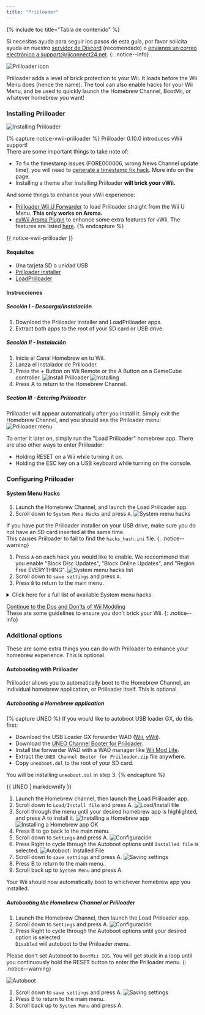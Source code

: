 ```yaml
---
title: "Priiloader"
---
```


{% include toc title="Tabla de contenido" %}

Si necesitas ayuda para seguir los pasos de esta guía, por favor solicita ayuda en nuestro [servidor de Discord](https://discord.gg/rc24) (recomendado) o [envíanos un correo electrónico a support@riiconnect24.net](mailto:support@riiconnect24.net).
{: .notice--info}

![Priiloader icon](/images/Priiloader/icon.png)

Priiloader adds a level of brick protection to your Wii. It loads before the Wii Menu does (hence the name). The tool can also enable hacks for your Wii Menu, and be used to quickly launch the Homebrew Channel, BootMii, or whatever homebrew you want!

### Installing Priiloader

![Installing Priiloader](/images/Priiloader/priiloader.jpg)

{% capture notice-vwii-priiloader %}
Priiloader 0.10.0 introduces vWii support! <br> There are some important things to take note of:
- To fix the timestamp issues (FORE000006, wrong News Channel update time), you will need to [generate a timestamp fix hack](https://garyodernichts.github.io/priiloader-patch-gen/). More info on the page.
- Installing a theme after installing Priiloader **will brick your vWii.**

And some things to enhance your vWii experience:
- [Priiloader Wii U Forwarder](https://github.com/DacoTaco/priiloader/releases/download/0.10.0-RC3/PriiloaderWiiUForwarder.wuhb) to load Priiloader straight from the Wii U Menu. **This only works on Aroma.**
- [evWii Aroma Plugin](https://github.com/GaryOderNichts/evwii/releases) to enhance some extra features for vWii. The features are listed [here](https://github.com/GaryOderNichts/evwii#features).
{% endcapture %}

<div class="notice--success" markdown="1">

{{ notice-vwii-priiloader }}
</div>

#### Requisitos

- Una tarjeta SD o unidad USB
- [Priiloader installer](https://hbb1.oscwii.org/hbb/priiloader/priiloader.zip)
- [LoadPriiloader](https://hbb1.oscwii.org/hbb/LoadPriiloader/LoadPriiloader.zip)

#### Instrucciones

##### Sección I - Descarga/instalación

1. Download the Priiloader installer and LoadPriiloader apps.
1. Extract both apps to the root of your SD card or USB drive.

##### Sección II - Instalación

1. Inicia el Canal Homebrew en tu Wii.
1. Lanza el instalador de Priiloader.
1. Press the + Button on Wii Remote or the A Button on a GameCube controller. ![Install Priiloader](/images/Priiloader/installer.png) ![Installing](/images/Priiloader/installing.png)
1. Press A to return to the Homebrew Channel.

##### Section III - Entering Priiloader

Priiloader will appear automatically after you install it. Simply exit the Homebrew Channel, and you should see the Priiloader menu: ![Priiloader menu](/images/Priiloader/menu.png)

To enter it later on, simply run the "Load Priiloader" homebrew app. There are also other ways to enter Priiloader:
- Holding RESET on a Wii while turning it on.
- Holding the ESC key on a USB keyboard while turning on the console.

### Configuring Priiloader

#### System Menu Hacks

1. Launch the Homebrew Channel, and launch the Load Priiloader app.
1. Scroll down to `System Menu Hacks` and press `A`. ![System menu hacks](/images/Priiloader/menu_hacks.png)

If you have put the Priiloader installer on your USB drive, make sure you do not have an SD card inserted at the same time. <br> This causes Priiloader to fail to find the `hacks_hash.ini` file.
{: .notice--warning}

1. Press `A` on each hack you would like to enable. We reccommend that you enable "Block Disc Updates", "Block Online Updates", and "Region Free EVERYTHING". ![System menu hacks list](/images/Priiloader/system_menu_hacks.png)
1. Scroll down to `save settings` and press `A`.
1. Press `B` to return to the main menu.

<details id="system-menu-hacks-list" class="notice--info" markdown="1">
<summary><a>Click here for a full list of available System menu hacks.</a></summary>

| Hack                                                                                              | Descripción                                                                                                                                                                           |
| ------------------------------------------------------------------------------------------------- | ------------------------------------------------------------------------------------------------------------------------------------------------------------------------------------- |
| Block Disc Updates (Bloquear Actualizaciones de Disco)                                            | Removes the "Wii System Update" screen included with some games that forces you to update the system before playing the game.                                                         |
| Block Online Updates (Bloquear Actualizaciones En Línea)                                          | Desactiva las actualizaciones en tu Wii. Las actualizaciones fallarán con el error 32007.                                                                                             |
| Auto-Press A at Health Screen (Presionar Automáticamente A en la pantalla de Salud y Seguridad)   | Automatically presses the A Button to get past the initial "Health and Safety" screen.                                                                                                |
| Replace Health Screen with Backmenu (Reemplazar la Pantalla de Salud y Seguridad con el Backmenu) | Changes the "Health and Safety" screen to the animation played when returning to the Wii Menu.                                                                                        |
| Move Disc Channel (Mover Canal Disco)                                                             | Permite mover el Canal Disco a cualquier parte del Menú de Wii. Normalmente esta bloqueado en la esquina superior izquierda de la primera página.                                     |
| Wiimmfi Patch v4                                                                                  | Automatically patches all games you run from the Disc Channel for use with Wiimmfi.                                                                                                   |
| 480p graphics fix in system menu (arreglo de gráficos en 480p en el Menú del Sistema)             | Arregla un problema menor con el modo 480p en el Menú de Wii.                                                                                                                         |
| Remove NoCopy Save File Protection (Remover el bloqueo de copiar Archivos Guardados)              | Allows you to copy normally disallowed save files to your SD card from Data Management                                                                                                |
| Region Free EVERYTHING (Liberar de región a TODO)                                                 | Deshabilita el bloqueo regional de cualquier titulo de Wii, incluyendo títulos descargados.                                                                                           |
| ~~No System Menu Sounds AT ALL~~                                                                  | ~~Disables all the Wii Menu sound effects.~~ Currently broken.                                                                                                                        |
| No System Menu Background Music                                                                   | Disables the Wii Menu background music.                                                                                                                                               |
| Re-Enable Bannerbomb v2                                                                           | Enables the "Bannerbomb" exploit on the latest Wii version. Not needed when the Homebrew Channel is already installed.                                                                |
| OSReport to UsbGecko(slot B)                                                                      | Sends Wii Menu logs to a debugging device in memory card slot B.                                                                                                                      |
| OSReport to UsbGecko(GeckoOS,B)                                                                   | Sends Wii Menu logs to a debugging device in memory card slot B, if the Wii Menu is launched by Gecko OS.                                                                             |
| Force boot into Data Management                                                                   | Immediately loads the Wii menu into Data Management.                                                                                                                                  |
| Force Standard Recovery Mode                                                                      | Automatically launches the console in recovery mode. Used to launch recovery discs, letting users unbrick their Wii systems.                                                          |
| Remove Diagnostic Disc Check                                                                      | Removes a check in the Wii to see if an inserted game matches the title ID of the "Wii Startup Disc".                                                                                 |
| No-Delete HAXX,JODI,DVDX,DISC,DISK,RZDx                                                           | Re-enable channels with these title IDs (originally blocked in system updates due to them being exploits).                                                                            |
| Force Disc Games to run under IOS249                                                              | Make discs use cIOS 249 as the game's IOS. While it cannot allow playing of burned games on its own, it is needed to play burned discs. (Can give you Error 002 on a non-burned game) |
| Remove Deflicker                                                                                  | Removes the deflicker filter and makes the Wii Menu appear clearer.                                                                                                                   |
| Block Disc Autoboot                                                                               | This prevents the Wii from instantly launching discs with title IDs starting with 0 or 1 (0x30, 0x31).                                                                                |
| Allow TitleID RAAE, 408x, 410x                                                                    | Allows the Wii Menu to read the discs with the title IDs RAAE (Wii Startup Disc), 408x and 410x (Wii Backup Disc)                                                                     |
| Remove IOS16 Disc Error                                                                           | Allows the Wii Menu to launch discs (this is only the Wii Backup Disc) that use IOS16.                                                                                                |
| Mark Network Connection as Tested                                                                 | Enables the `Use This Connection` button in the Internet connection settings, regardless of the results of the last connection test.                                                  |
| Always enable WiiConnect24 for vWii                                                               | Enables WiiConnect24 & Standby Connection every time the Wii menu starts. **Requires a reboot after enabling.**                                                                       |
| Create message via Calendar button (vWii)                                                         | Clicking on the Calendar button opens the Create Message menu instead of the Calendar, allowing the user to create Memos, send messages to, and register Wii friends.                 |

</details>

[Continue to the Dos and Don'ts of Wii Modding](dosanddonts)<br> These are some guidelines to ensure you don't brick your Wii.
{: .notice--info}

### Additional options

These are some extra things you can do with Priiloader to enhance your homebrew experience. This is optional.

#### Autobooting with Priiloader

Priiloader allows you to automatically boot to the Homebrew Channel, an individual homebrew application, or Priiloader itself. This is optional.

##### Autobooting a Homebrew application

{% capture UNEO %}
If you would like to autoboot USB loader GX, do this first:
  * Download the USB Loader GX forwarder WAD ([Wii](https://sourceforge.net/projects/usbloadergx/files/Releases/Forwarders/USB%20Loader%20GX-UNEO_Forwarder_5_1_AHBPROT.wad), [vWii](https://sourceforge.net/projects/usbloadergx/files/Releases/Forwarders/USB%20Loader%20GX-UNEO_Forwarder_5_1_AHBPROT_vWii%20%28Fix%29.wad)).
  * Download the [UNEO Channel Booter for Priiloader](https://sourceforge.net/projects/usbloadergx/files/Releases/Forwarders%20dols/UNEO%20Channel%20Booter%20for%20Priiloader.zip/download).
  * Install the forwarder WAD with a WAD manager like [Wii Mod Lite](wiimodlite).
  * Extract the `UNEO Channel Booter for Priiloader.zip` file anywhere.
  * Copy `uneoboot.dol` to the root of your SD card.

You will be installing `uneoboot.dol` in step 3.
{% endcapture %}

<div class="notice--warning"> {{ UNEO | markdownify }} </div>

1. Launch the Homebrew channel, then launch the Load Priiloader app.
1. Scroll down to `Load/Install file` and press A. ![Load/Install file](/images/Priiloader/menu_install_file.png)
1. Scroll through the menu until your desired homebrew app is highlighted, and press A to install it. ![Installing a Homebrew app](/images/Priiloader/installing_file.png) ![Installing a Homebrew app OK](/images/Priiloader/installing_file_ok.png)
1. Press B to go back to the main menu.
1. Scroll down to `Settings` and press A. ![Configuración](/images/Priiloader/menu_settings.png)
1. Press Right to cycle through the Autoboot options until `Installed file` is selected. ![Autoboot: Installed File](/images/Priiloader/autoboot_installed_file.png)
1. Scroll down to `save settings` and press A. ![Saving settings](/images/Priiloader/settings_save.png)
1. Press B to return to the main menu.
1. Scroll back up to `System Menu` and press A.

Your Wii should now automatically boot to whichever homebrew app you installed.

##### Autobooting the Homebrew Channel or Priiloader

1. Launch the Homebrew Channel, then launch the Load Priiloader app.
1. Scroll down to `Settings` and press A. ![Configuración](/images/Priiloader/menu_settings.png)
1. Press Right to cycle through the Autoboot options until your desired option is selected. <br> `Disabled` will autoboot to the Priiloader menu.

Please don't set Autoboot to `BootMii IOS`. You will get stuck in a loop until you continuously hold the RESET button to enter the Priiloader menu.
{: .notice--warning}

   ![Autoboot](/images/Priiloader/autoboot_disabled.png)
1. Scroll down to `save settings` and press A. ![Saving settings](/images/Priiloader/settings_save.png)
1. Press B to return to the main menu.
1. Scroll back up to `System Menu` and press A.

